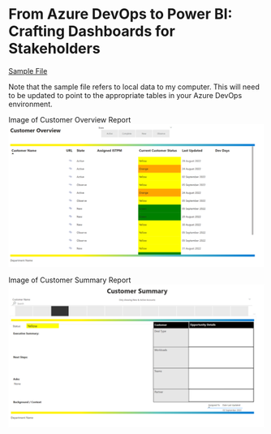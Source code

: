 # From Azure DevOps to Power BI: Crafting Dashboards for Stakeholders 

[Sample File](/images/BI-Visual-Template.pbit)

Note that the sample file refers to local data to my computer. This will need to be updated to point to the appropriate tables in your Azure DevOps environment.

Image of Customer Overview Report
![PowerBI-Customer Overview](/images/CustomerOverview.png)

Image of Customer Summary Report
![PowerBI-Customer Summary](/images/CustomerSummary.png)